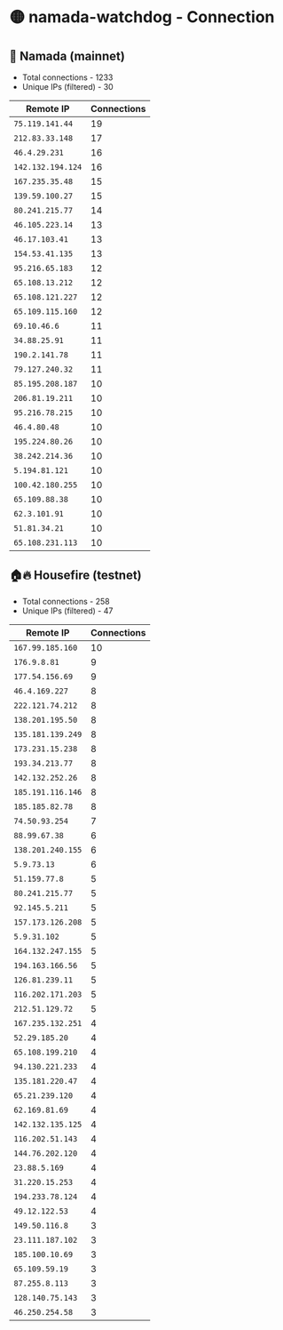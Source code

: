 # 🟡 namada-watchdog - Connection

## 🚀 Namada (mainnet)
- Total connections - 1233
- Unique IPs (filtered) - 30

| Remote IP | Connections |
|-----------|-------------|
| `75.119.141.44` | 19 |
| `212.83.33.148` | 17 |
| `46.4.29.231` | 16 |
| `142.132.194.124` | 16 |
| `167.235.35.48` | 15 |
| `139.59.100.27` | 15 |
| `80.241.215.77` | 14 |
| `46.105.223.14` | 13 |
| `46.17.103.41` | 13 |
| `154.53.41.135` | 13 |
| `95.216.65.183` | 12 |
| `65.108.13.212` | 12 |
| `65.108.121.227` | 12 |
| `65.109.115.160` | 12 |
| `69.10.46.6` | 11 |
| `34.88.25.91` | 11 |
| `190.2.141.78` | 11 |
| `79.127.240.32` | 11 |
| `85.195.208.187` | 10 |
| `206.81.19.211` | 10 |
| `95.216.78.215` | 10 |
| `46.4.80.48` | 10 |
| `195.224.80.26` | 10 |
| `38.242.214.36` | 10 |
| `5.194.81.121` | 10 |
| `100.42.180.255` | 10 |
| `65.109.88.38` | 10 |
| `62.3.101.91` | 10 |
| `51.81.34.21` | 10 |
| `65.108.231.113` | 10 |

## 🏠🔥 Housefire (testnet)

- Total connections - 258
- Unique IPs (filtered) - 47

| Remote IP | Connections |
|-----------|-------------|
| `167.99.185.160` | 10 |
| `176.9.8.81` | 9 |
| `177.54.156.69` | 9 |
| `46.4.169.227` | 8 |
| `222.121.74.212` | 8 |
| `138.201.195.50` | 8 |
| `135.181.139.249` | 8 |
| `173.231.15.238` | 8 |
| `193.34.213.77` | 8 |
| `142.132.252.26` | 8 |
| `185.191.116.146` | 8 |
| `185.185.82.78` | 8 |
| `74.50.93.254` | 7 |
| `88.99.67.38` | 6 |
| `138.201.240.155` | 6 |
| `5.9.73.13` | 6 |
| `51.159.77.8` | 5 |
| `80.241.215.77` | 5 |
| `92.145.5.211` | 5 |
| `157.173.126.208` | 5 |
| `5.9.31.102` | 5 |
| `164.132.247.155` | 5 |
| `194.163.166.56` | 5 |
| `126.81.239.11` | 5 |
| `116.202.171.203` | 5 |
| `212.51.129.72` | 5 |
| `167.235.132.251` | 4 |
| `52.29.185.20` | 4 |
| `65.108.199.210` | 4 |
| `94.130.221.233` | 4 |
| `135.181.220.47` | 4 |
| `65.21.239.120` | 4 |
| `62.169.81.69` | 4 |
| `142.132.135.125` | 4 |
| `116.202.51.143` | 4 |
| `144.76.202.120` | 4 |
| `23.88.5.169` | 4 |
| `31.220.15.253` | 4 |
| `194.233.78.124` | 4 |
| `49.12.122.53` | 4 |
| `149.50.116.8` | 3 |
| `23.111.187.102` | 3 |
| `185.100.10.69` | 3 |
| `65.109.59.19` | 3 |
| `87.255.8.113` | 3 |
| `128.140.75.143` | 3 |
| `46.250.254.58` | 3 |

